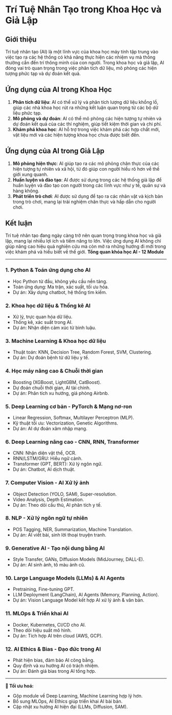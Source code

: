 # Trí Tuệ Nhân Tạo trong Khoa Học và Giả Lập

## Giới thiệu
Trí tuệ nhân tạo (AI) là một lĩnh vực của khoa học máy tính tập trung vào việc tạo ra các hệ thống có khả năng thực hiện các nhiệm vụ mà thông thường cần đến trí thông minh của con người. Trong khoa học và giả lập, AI đóng vai trò quan trọng trong việc phân tích dữ liệu, mô phỏng các hiện tượng phức tạp và dự đoán kết quả.

## Ứng dụng của AI trong Khoa Học
1. **Phân tích dữ liệu**: AI có thể xử lý và phân tích lượng dữ liệu khổng lồ, giúp các nhà khoa học rút ra những kết luận quan trọng từ các bộ dữ liệu phức tạp.
2. **Mô phỏng và dự đoán**: AI có thể mô phỏng các hiện tượng tự nhiên và dự đoán kết quả của các thí nghiệm, giúp tiết kiệm thời gian và chi phí.
3. **Khám phá khoa học**: AI hỗ trợ trong việc khám phá các hợp chất mới, vật liệu mới và các hiện tượng khoa học chưa được biết đến.

## Ứng dụng của AI trong Giả Lập
1. **Mô phỏng hiện thực**: AI giúp tạo ra các mô phỏng chân thực của các hiện tượng tự nhiên và xã hội, từ đó giúp con người hiểu rõ hơn về thế giới xung quanh.
2. **Huấn luyện và đào tạo**: AI được sử dụng trong các hệ thống giả lập để huấn luyện và đào tạo con người trong các lĩnh vực như y tế, quân sự và hàng không.
3. **Phát triển trò chơi**: AI được sử dụng để tạo ra các nhân vật và kịch bản trong trò chơi, mang lại trải nghiệm chân thực và hấp dẫn cho người chơi.

## Kết luận
Trí tuệ nhân tạo đang ngày càng trở nên quan trọng trong khoa học và giả lập, mang lại nhiều lợi ích và tiềm năng to lớn. Việc ứng dụng AI không chỉ giúp nâng cao hiệu quả nghiên cứu mà còn mở ra những hướng đi mới trong việc khám phá và hiểu biết về thế giới.
**Tổng quan khóa học AI - 12 Module**

---

### **1. Python & Toán ứng dụng cho AI**
- Học Python từ đầu, không yêu cầu nền tảng.
- Toán ứng dụng: Ma trận, xác suất, tối ưu hóa.
- Dự án: Xây dựng chatbot, hệ thống tìm kiếm.

### **2. Khoa học dữ liệu & Thống kê AI**
- Xử lý, trực quan hóa dữ liệu.
- Thống kê, xác suất trong AI.
- Dự án: Nhận diện cảm xúc từ bình luậu.

### **3. Machine Learning & Khoa học dữ liệu**
- Thuật toán: KNN, Decision Tree, Random Forest, SVM, Clustering.
- Dự án: Dự đoán bệnh từ dữ liệu y tế.

### **4. Học máy nâng cao & Chuỗi thời gian**
- Boosting (XGBoost, LightGBM, CatBoost).
- Dự đoán chuỗi thời gian, AI tài chính.
- Dự án: Phân tích xu hướng, giá phòng Airbnb.

### **5. Deep Learning cơ bản - PyTorch & Mạng nơ-ron**
- Linear Regression, Softmax, Multilayer Perceptron (MLP).
- Kỹ thuật tối ưu: Vectorization, Genetic Algorithms.
- Dự án: AI dự đoán xâm nhập mạng.

### **6. Deep Learning nâng cao - CNN, RNN, Transformer**
- CNN: Nhận diện vật thể, OCR.
- RNN/LSTM/GRU: Hiểu ngữ cảnh.
- Transformer (GPT, BERT): Xử lý ngôn ngữ.
- Dự án: Chatbot, AI dịch thuật.

### **7. Computer Vision - AI Xử lý ảnh**
- Object Detection (YOLO, SAM), Super-resolution.
- Video Analysis, Depth Estimation.
- Dự án: Theo dõi cầu thủ, AI phân tích y tế.

### **8. NLP - Xử lý ngôn ngữ tự nhiên**
- POS Tagging, NER, Summarization, Machine Translation.
- Dự án: AI viết bài, sinh lời thoại truyện tranh.

### **9. Generative AI - Tạo nội dung bằng AI**
- Style Transfer, GANs, Diffusion Models (MidJourney, DALL-E).
- Dự án: AI sinh ảnh, tô màu ảnh cũ.

### **10. Large Language Models (LLMs) & AI Agents**
- Pretraining, Fine-tuning GPT.
- LLM Deployment (LangChain), AI Agents (Memory, Planning, Action).
- Dự án: Vision Language Model kết hợp AI xử lý ảnh & văn bản.

### **11. MLOps & Triển khai AI**
- Docker, Kubernetes, CI/CD cho AI.
- Theo dõi hiệu suất mô hình.
- Dự án: Tích hợp AI trên cloud (AWS, GCP).

### **12. AI Ethics & Bias - Đạo đức trong AI**
- Phát hiện bias, đảm bảo AI công bằng.
- Quy định và xu hướng AI có trách nhiệm.
- Dự án: Đánh giá bias trong AI tống hợp.

---

**🚀 Tối ưu hoá:**
- Gộp module về Deep Learning, Machine Learning hợp lý hơn.
- Bổ sung MLOps, AI Ethics giúp triển khai AI bài bản.
- Cập nhật xu hướng AI hiện đại (LLMs, Diffusion, SAM).
